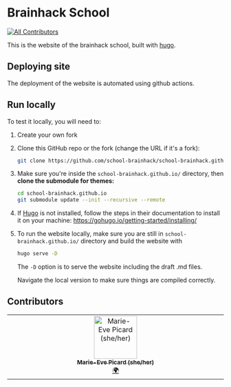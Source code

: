 # Brainhack School

<!-- ALL-CONTRIBUTORS-BADGE:START - Do not remove or modify this section -->
[![All Contributors](https://img.shields.io/badge/all_contributors-1-orange.svg?style=flat-square)](#contributors-)
<!-- ALL-CONTRIBUTORS-BADGE:END -->
This is the website of the brainhack school, built with [hugo](https://gohugo.io/). 

## Deploying site

The deployment of the website is automated using github actions. 

## Run locally 

To test it locally, you will need to:

1. Create your own fork

2. Clone this GitHub repo or the fork (change the URL if it's a fork): 

   ```bash
   git clone https://github.com/school-brainhack/school-brainhack.github.io.git
   ```

3. Make sure you're inside the `school-brainhack.github.io/` directory, then **clone the submodule for themes:** 

   ```bash
   cd school-brainhack.github.io
   git submodule update --init --recursive --remote
   ```

4. If [Hugo](https://gohugo.io/) is not installed, follow the steps in their documentation to install it on your machine: https://gohugo.io/getting-started/installing/
5. To run the website locally, make sure you are still in `school-brainhack.github.io/` directory and build the website with
   ```bash
   hugo serve -D
   ```
   The `-D` option is to serve the website including the draft .md files.

   Navigate the local version to make sure things are compiled correctly.

## Contributors

<!-- ALL-CONTRIBUTORS-LIST:START - Do not remove or modify this section -->
<!-- prettier-ignore-start -->
<!-- markdownlint-disable -->
<table>
  <tbody>
    <tr>
      <td align="center" valign="top" width="14.28%"><a href="https://github.com/me-pic"><img src="https://avatars.githubusercontent.com/u/77584086?v=4?s=100" width="100px;" alt="Marie-Eve Picard (she/her)"/><br /><sub><b>Marie-Eve Picard (she/her)</b></sub></a><br /><a href="#translation-me-pic" title="Translation">🌍</a></td>
    </tr>
  </tbody>
</table>

<!-- markdownlint-restore -->
<!-- prettier-ignore-end -->

<!-- ALL-CONTRIBUTORS-LIST:END -->
<!-- prettier-ignore-start -->
<!-- markdownlint-disable -->

<!-- markdownlint-restore -->
<!-- prettier-ignore-end -->

<!-- ALL-CONTRIBUTORS-LIST:END -->
